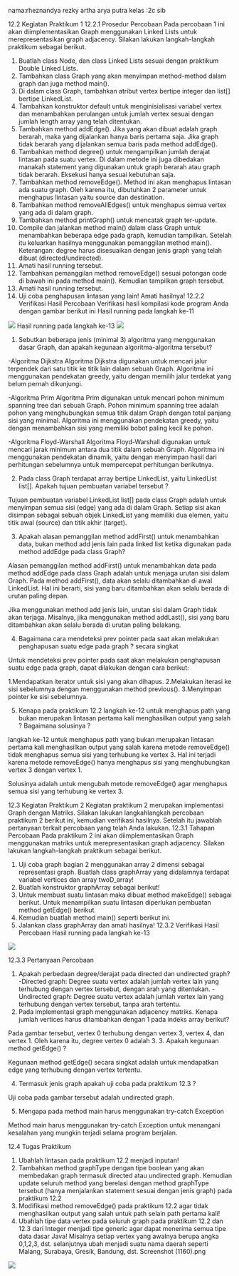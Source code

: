 nama:rheznandya rezky artha arya putra
kelas :2c sib 

12.2 Kegiatan Praktikum 1
12.2.1 Prosedur Percobaan
Pada percobaan 1 ini akan diimplementasikan Graph menggunakan Linked Lists untuk
merepresentasikan graph adjacency. Silakan lakukan langkah-langkah praktikum sebagai berikut.
1. Buatlah class Node, dan class Linked Lists sesuai dengan praktikum Double Linked Lists.
2. Tambahkan class Graph yang akan menyimpan method-method dalam graph dan juga
method main().
3. Di dalam class Graph, tambahkan atribut vertex bertipe integer dan list[] bertipe LinkedList.
4. Tambahkan konstruktor default untuk menginisialisasi variabel vertex dan menambahkan
perulangan untuk jumlah vertex sesuai dengan jumlah length array yang telah ditentukan.
5. Tambahkan method addEdge(). Jika yang akan dibuat adalah graph berarah, maka yang
dijalankan hanya baris pertama saja. Jika graph tidak berarah yang dijalankan semua baris
pada method addEdge().
6. Tambahkan method degree() untuk mengampilkan jumlah derajat lintasan pada suatu vertex.
Di dalam metode ini juga dibedakan manakah statement yang digunakan untuk graph berarah
atau graph tidak berarah. Eksekusi hanya sesuai kebutuhan saja.
7. Tambahkan method removeEdge(). Method ini akan menghapus lintasan ada suatu graph.
Oleh karena itu, dibutuhkan 2 parameter untuk menghapus lintasan yaitu source dan
destination.
8. Tambahkan method removeAllEdges() untuk menghapus semua vertex yang ada di dalam
graph.
9. Tambahkan method printGraph() untuk mencatak graph ter-update.
10. Compile dan jalankan method main() dalam class Graph untuk menambahkan beberapa edge
pada graph, kemudian tampilkan. Setelah itu keluarkan hasilnya menggunakan pemanggilan
method main(). Keterangan: degree harus disesuaikan dengan jenis graph yang telah dibuat
(directed/undirected).
11. Amati hasil running tersebut.
12. Tambahkan pemanggilan method removeEdge() sesuai potongan code di bawah ini pada
method main(). Kemudian tampilkan graph tersebut.
13. Amati hasil running tersebut.
14. Uji coba penghapusan lintasan yang lain! Amati hasilnya!
12.2.2 Verifikasi Hasil Percobaan
Verifikasi hasil kompilasi kode program Anda dengan gambar berikut ini
Hasil running pada langkah ke-11

 <img src= "Screenshot (1156)-2.png">
 Hasil running pada langkah ke-13
<img src= " Screenshot (1159).png  ">



1. Sebutkan beberapa jenis (minimal 3) algoritma yang menggunakan dasar Graph, dan apakah
kegunaan algoritma-algoritma tersebut?

-Algoritma Dijkstra
Algoritma Dijkstra digunakan untuk mencari jalur terpendek dari satu titik ke titik lain dalam sebuah Graph. Algoritma ini menggunakan pendekatan greedy, yaitu dengan memilih jalur terdekat yang belum pernah dikunjungi.

-Algoritma Prim
Algoritma Prim digunakan untuk mencari pohon minimum spanning tree dari sebuah Graph. Pohon minimum spanning tree adalah pohon yang menghubungkan semua titik dalam Graph dengan total panjang sisi yang minimal. Algoritma ini menggunakan pendekatan greedy, yaitu dengan menambahkan sisi yang memiliki bobot paling kecil ke pohon.

-Algoritma Floyd-Warshall
Algoritma Floyd-Warshall digunakan untuk mencari jarak minimum antara dua titik dalam sebuah Graph. Algoritma ini menggunakan pendekatan dinamik, yaitu dengan menyimpan hasil dari perhitungan sebelumnya untuk mempercepat perhitungan berikutnya.

2. Pada class Graph terdapat array bertipe LinkedList, yaitu LinkedList list[]. Apakah tujuan
pembuatan variabel tersebut ?

Tujuan pembuatan variabel LinkedList list[] pada class Graph adalah untuk menyimpan semua sisi (edge) yang ada di dalam Graph. Setiap sisi akan disimpan sebagai sebuah objek LinkedList yang memiliki dua elemen, yaitu titik awal (source) dan titik akhir (target).

3. Apakah alasan pemanggilan method addFirst() untuk menambahkan data, bukan method add
jenis lain pada linked list ketika digunakan pada method addEdge pada class Graph?

Alasan pemanggilan method addFirst() untuk menambahkan data pada method addEdge pada class Graph adalah untuk menjaga urutan sisi dalam Graph. Pada method addFirst(), data akan selalu ditambahkan di awal LinkedList. Hal ini berarti, sisi yang baru ditambahkan akan selalu berada di urutan paling depan.

Jika menggunakan method add jenis lain, urutan sisi dalam Graph tidak akan terjaga. Misalnya, jika menggunakan method addLast(), sisi yang baru ditambahkan akan selalu berada di urutan paling belakang.

4. Bagaimana cara mendeteksi prev pointer pada saat akan melakukan penghapusan suatu edge
pada graph ? secara singkat

Untuk mendeteksi prev pointer pada saat akan melakukan penghapusan suatu edge pada graph, dapat dilakukan dengan cara berikut:

1.Mendapatkan iterator untuk sisi yang akan dihapus.
2.Melakukan iterasi ke sisi sebelumnya dengan menggunakan method previous().
3.Menyimpan pointer ke sisi sebelumnya.

5. Kenapa pada praktikum 12.2 langkah ke-12 untuk menghapus path yang bukan merupakan
lintasan pertama kali menghasilkan output yang salah ? Bagaimana solusinya ?

 langkah ke-12 untuk menghapus path yang bukan merupakan lintasan pertama kali menghasilkan output yang salah karena metode removeEdge() tidak menghapus semua sisi yang terhubung ke vertex 3. Hal ini terjadi karena metode removeEdge() hanya menghapus sisi yang menghubungkan vertex 3 dengan vertex 1.

Solusinya adalah untuk mengubah metode removeEdge() agar menghapus semua sisi yang terhubung ke vertex 3. 

12.3 Kegiatan Praktikum 2
Kegiatan praktikum 2 merupakan implementasi Graph dengan Matriks. Silakan lakukan langkahlangkah percobaan praktikum 2 berikut ini, kemudian verifikasi hasilnya. Setelah itu jawablah
pertanyaan terkait percobaan yang telah Anda lakukan.
12.3.1 Tahapan Percobaan
Pada praktikum 2 ini akan diimplementasikan Graph menggunakan matriks untuk
merepresentasikan graph adjacency. Silakan lakukan langkah-langkah praktikum sebagai berikut.
1. Uji coba graph bagian 2 menggunakan array 2 dimensi sebagai representasi graph. Buatlah class
graphArray yang didalamnya terdapat variabel vertices dan array twoD_array!
2. Buatlah konstruktor graphArray sebagai berikut!
3. Untuk membuat suatu lintasan maka dibuat method makeEdge() sebagai berikut.
Untuk menampilkan suatu lintasan diperlukan pembuatan method getEdge() berikut.
4. Kemudian buatlah method main() seperti berikut ini.
5. Jalankan class graphArray dan amati hasilnya!
12.3.2 Verifikasi Hasil Percobaan
Hasil running pada langkah ke-13
<img src= "Screenshot (1158).png">

12.3.3 Pertanyaan Percobaan
1. Apakah perbedaan degree/derajat pada directed dan undirected graph?
-Directed graph: Degree suatu vertex adalah jumlah vertex lain yang terhubung dengan vertex tersebut, dengan arah yang ditentukan.
-Undirected graph: Degree suatu vertex adalah jumlah vertex lain yang terhubung dengan vertex tersebut, tanpa arah tertentu.
2. Pada implementasi graph menggunakan adjacency matriks. Kenapa jumlah vertices harus
ditambahkan dengan 1 pada indeks array berikut?

Pada gambar tersebut, vertex 0 terhubung dengan vertex 3, vertex 4, dan vertex 1. Oleh karena itu, degree vertex 0 adalah 3.
3. Apakah kegunaan method getEdge() ?

Kegunaan method getEdge() secara singkat adalah untuk mendapatkan edge yang terhubung dengan vertex tertentu.

4. Termasuk jenis graph apakah uji coba pada praktikum 12.3 ?

Uji coba pada gambar tersebut adalah undirected graph.

5. Mengapa pada method main harus menggunakan try-catch Exception

Method main harus menggunakan try-catch Exception untuk menangani kesalahan yang mungkin terjadi selama program berjalan.


12.4 Tugas Praktikum
1. Ubahlah lintasan pada praktikum 12.2 menjadi inputan!
2. Tambahkan method graphType dengan tipe boolean yang akan membedakan graph termasuk
directed atau undirected graph. Kemudian update seluruh method yang berelasi dengan method
graphType tersebut (hanya menjalankan statement sesuai dengan jenis graph) pada praktikum
12.2
3. Modifikasi method removeEdge() pada praktikum 12.2 agar tidak menghasilkan output yang
salah untuk path selain path pertama kali!
4. Ubahlah tipe data vertex pada seluruh graph pada praktikum 12.2 dan 12.3 dari Integer menjadi
tipe generic agar dapat menerima semua tipe data dasar Java! Misalnya setiap vertex yang
awalnya berupa angka 0,1,2,3, dst. selanjutnya ubah menjadi suatu nama daerah seperti Malang,
Surabaya, Gresik, Bandung, dst.
Screenshot (1160).png
<img src= "Screenshot (1160).png">